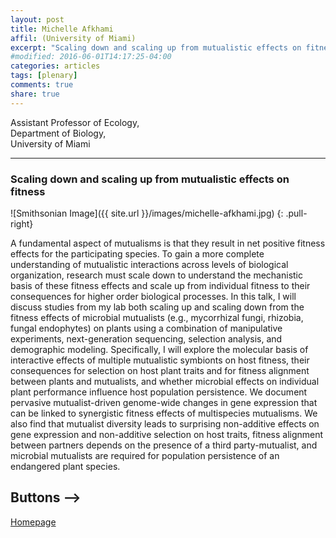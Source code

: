 ```yaml
---
layout: post
title: Michelle Afkhami
affil: (University of Miami)
excerpt: "Scaling down and scaling up from mutualistic effects on fitness"
#modified: 2016-06-01T14:17:25-04:00
categories: articles
tags: [plenary]
comments: true
share: true
---
```


Assistant Professor of Ecology,  
Department of Biology,  
University of Miami  

---

### Scaling down and scaling up from mutualistic effects on fitness

<!-- Lorem ipsum dolor sit amet, test link adipiscing elit. **This is strong**. Nullam dignissim convallis est. Quisque aliquam. -->

![Smithsonian Image]({{ site.url }}/images/michelle-afkhami.jpg)
{: .pull-right}

A fundamental aspect of mutualisms is that they result in net positive fitness effects for the participating species. To gain a more complete understanding of mutualistic interactions across levels of biological organization, research must scale down to understand the mechanistic basis of these fitness effects and scale up from individual fitness to their consequences for higher order biological processes. In this talk, I will discuss studies from my lab both scaling up and scaling down from the fitness effects of microbial mutualists (e.g., mycorrhizal fungi, rhizobia, fungal endophytes) on plants using a combination of manipulative experiments, next-generation sequencing, selection analysis, and demographic modeling. Specifically, I will explore the molecular basis of interactive effects of multiple mutualistic symbionts on host fitness, their consequences for selection on host plant traits and for fitness alignment between plants and mutualists, and whether microbial effects on individual plant performance influence host population persistence. We document pervasive mutualist-driven genome-wide changes in gene expression that can be linked to synergistic fitness effects of multispecies mutualisms. We also find that mutualist diversity leads to surprising non-additive effects on gene expression and non-additive selection on host traits, fitness alignment between partners depends on the presence of a third party-mutualist, and microbial mutualists are required for population persistence of an endangered plant species.


## Buttons -->

<div markdown="0"><a href="https://michelleafkhami.wordpress.com" class="btn">Homepage</a></div>
